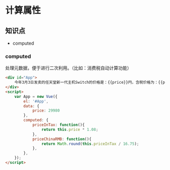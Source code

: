 计算属性
=========

## 知识点

* computed

### computed

处理元数据，便于进行二次利用。（比如：消费税自动计算功能）

~~~html
<div id="App">
    今年3月3日发卖的任天堂新一代主机Switch的价格是：{{price}}円，含税价格为：{{priceInTax}}円，折合人民币为：{{priceChinaRMB}}元。
</div>
<script>
    var App = new Vue({
        el: '#App',
        data: {
            price: 29980
        },
        computed: {
            priceInTax: function(){
                return this.price * 1.08;
            },
            priceChinaRMB: function(){
                return Math.round(this.priceInTax / 16.75);
            },
        },
    });
</script>
~~~


